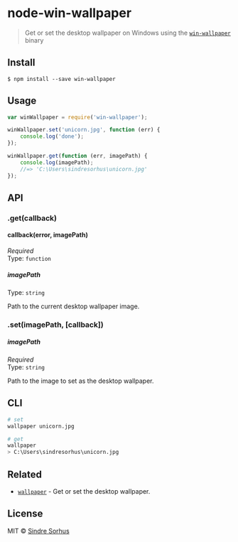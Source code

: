 # node-win-wallpaper

> Get or set the desktop wallpaper on Windows using the [`win-wallpaper`](https://github.com/sindresorhus/win-wallpaper) binary


## Install

```
$ npm install --save win-wallpaper
```


## Usage

```js
var winWallpaper = require('win-wallpaper');

winWallpaper.set('unicorn.jpg', function (err) {
	console.log('done');
});

winWallpaper.get(function (err, imagePath) {
	console.log(imagePath);
	//=> 'C:\Users\sindresorhus\unicorn.jpg'
});
```


## API

### .get(callback)

#### callback(error, imagePath)

*Required*  
Type: `function`

##### imagePath

Type: `string`

Path to the current desktop wallpaper image.

### .set(imagePath, [callback])

##### imagePath

*Required*  
Type: `string`

Path to the image to set as the desktop wallpaper.


## CLI

```sh
# set
wallpaper unicorn.jpg

# get
wallpaper
> C:\Users\sindresorhus\unicorn.jpg
```


## Related

- [`wallpaper`](https://github.com/sindresorhus/wallpaper) - Get or set the desktop wallpaper.


## License

MIT © [Sindre Sorhus](http://sindresorhus.com)
